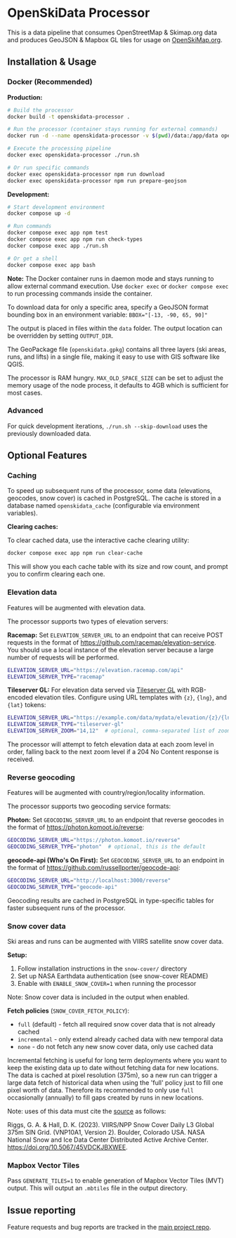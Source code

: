# OpenSkiData Processor

This is a data pipeline that consumes OpenStreetMap & Skimap.org data and produces GeoJSON & Mapbox GL tiles for usage on [OpenSkiMap.org](https://github.com/russellporter/openskimap.org).

## Installation & Usage

### Docker (Recommended)

**Production:**

```bash
# Build the processor
docker build -t openskidata-processor .

# Run the processor (container stays running for external commands)
docker run -d --name openskidata-processor -v $(pwd)/data:/app/data openskidata-processor

# Execute the processing pipeline
docker exec openskidata-processor ./run.sh

# Or run specific commands
docker exec openskidata-processor npm run download
docker exec openskidata-processor npm run prepare-geojson
```

**Development:**

```bash
# Start development environment
docker compose up -d

# Run commands
docker compose exec app npm test
docker compose exec app npm run check-types
docker compose exec app ./run.sh

# Or get a shell
docker compose exec app bash
```

**Note:** The Docker container runs in daemon mode and stays running to allow external command execution. Use `docker exec` or `docker compose exec` to run processing commands inside the container.

To download data for only a specific area, specify a GeoJSON format bounding box in an environment variable: `BBOX="[-13, -90, 65, 90]"`

The output is placed in files within the `data` folder. The output location can be overridden by setting `OUTPUT_DIR`.

The GeoPackage file (`openskidata.gpkg`) contains all three layers (ski areas, runs, and lifts) in a single file, making it easy to use with GIS software like QGIS.

The processor is RAM hungry. `MAX_OLD_SPACE_SIZE` can be set to adjust the memory usage of the node process, it defaults to 4GB which is sufficient for most cases.

### Advanced

For quick development iterations, `./run.sh --skip-download` uses the previously downloaded data.

## Optional Features

### Caching

To speed up subsequent runs of the processor, some data (elevations, geocodes, snow cover) is cached in PostgreSQL. The cache is stored in a database named `openskidata_cache` (configurable via environment variables).

**Clearing caches:**

To clear cached data, use the interactive cache clearing utility:

```bash
docker compose exec app npm run clear-cache
```

This will show you each cache table with its size and row count, and prompt you to confirm clearing each one.

### Elevation data

Features will be augmented with elevation data.

The processor supports two types of elevation servers:

**Racemap:**
Set `ELEVATION_SERVER_URL` to an endpoint that can receive POST requests in the format of https://github.com/racemap/elevation-service.
You should use a local instance of the elevation server because a large number of requests will be performed.

```bash
ELEVATION_SERVER_URL="https://elevation.racemap.com/api"
ELEVATION_SERVER_TYPE="racemap"
```

**Tileserver GL:**
For elevation data served via [Tileserver GL](https://tileserver.readthedocs.io/en/latest/endpoints.html#source-data) with RGB-encoded elevation tiles. Configure using URL templates with `{z}`, `{lng}`, and `{lat}` tokens:

```bash
ELEVATION_SERVER_URL="https://example.com/data/mydata/elevation/{z}/{lng}/{lat}"
ELEVATION_SERVER_TYPE="tileserver-gl"
ELEVATION_SERVER_ZOOM="14,12"  # optional, comma-separated list of zoom levels to try in order, defaults to 12
```

The processor will attempt to fetch elevation data at each zoom level in order, falling back to the next zoom level if a 204 No Content response is received.

### Reverse geocoding

Features will be augmented with country/region/locality information.

The processor supports two geocoding service formats:

**Photon:**
Set `GEOCODING_SERVER_URL` to an endpoint that reverse geocodes in the format of https://photon.komoot.io/reverse:

```bash
GEOCODING_SERVER_URL="https://photon.komoot.io/reverse"
GEOCODING_SERVER_TYPE="photon"  # optional, this is the default
```

**geocode-api (Who's On First):**
Set `GEOCODING_SERVER_URL` to an endpoint in the format of https://github.com/russellporter/geocode-api:

```bash
GEOCODING_SERVER_URL="http://localhost:3000/reverse"
GEOCODING_SERVER_TYPE="geocode-api"
```

Geocoding results are cached in PostgreSQL in type-specific tables for faster subsequent runs of the processor.

### Snow cover data

Ski areas and runs can be augmented with VIIRS satellite snow cover data.

**Setup:**

1. Follow installation instructions in the `snow-cover/` directory
2. Set up NASA Earthdata authentication (see snow-cover README)
3. Enable with `ENABLE_SNOW_COVER=1` when running the processor

Note: Snow cover data is included in the output when enabled.

**Fetch policies** (`SNOW_COVER_FETCH_POLICY`):

- `full` (default) - fetch all required snow cover data that is not already cached
- `incremental` - only extend already cached data with new temporal data
- `none` - do not fetch any new snow cover data, only use cached data

Incremental fetching is useful for long term deployments where you want to keep the existing data up to date without fetching data for new locations. The data is cached at pixel resolution (375m), so a new run can trigger a large data fetch of historical data when using the 'full' policy just to fill one pixel worth of data. Therefore its recommended to only use `full` occasionally (annually) to fill gaps created by runs in new locations.

Note: uses of this data must cite the [source](https://nsidc.org/data/vnp10a1/versions/2) as follows:

Riggs, G. A. & Hall, D. K. (2023). VIIRS/NPP Snow Cover Daily L3 Global 375m SIN Grid. (VNP10A1, Version 2). Boulder, Colorado USA. NASA National Snow and Ice Data Center Distributed Active Archive Center. https://doi.org/10.5067/45VDCKJBXWEE.

### Mapbox Vector Tiles

Pass `GENERATE_TILES=1` to enable generation of Mapbox Vector Tiles (MVT) output. This will output an `.mbtiles` file in the output directory.

## Issue reporting

Feature requests and bug reports are tracked in the [main project repo](https://github.com/russellporter/openskimap.org/issues/).
